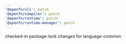 ```yaml
---
'@openfn/cli': patch
'@openfn/compiler': patch
'@openfn/runtime': patch
'@openfn/runtime-manager': patch
---
```


checked-in package-lock changes for language-common
